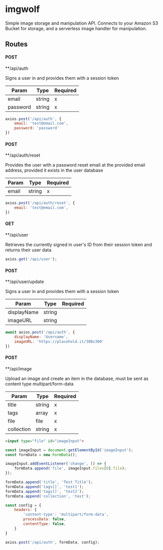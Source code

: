 # imgwolf
Simple image storage and manipulation API. Connects to your Amazon S3 Bucket for storage, and a serverless image 
handler for manipulation.

## Routes

#### POST 
**/api/auth

Signs a user in and provides them with a session token

|   Param    |    Type    |    Required   
|------------|------------|---------------
| email      | string     | x
| password   | string     | x

```javascript
axios.post('/api/auth', {
    email: 'test@email.com',
    password: 'password'
})
```

#### POST 
**/api/auth/reset

Provides the user with a password reset email at the provided email address, provided it exists in the user database

|   Param    |    Type    |    Required   
|------------|------------|---------------
| email      | string     | x

```javascript
axios.post('/api/auth/reset', {
    email: 'test@email.com',
})
```

#### GET 
**/api/user

Retrieves the currently signed in user's ID from their session token and returns their user data

```javascript
axios.get('/api/user');
```

#### POST 
**/api/user/update

Signs a user in and provides them with a session token

|   Param    |    Type    |    Required   
|------------|------------|---------------
| displayName| string     | 
| imageURL   | string     | 

```javascript
await axios.post('/api/auth', {
    displayName: 'Username',
    imageURL: 'https://placehold.it/300x300'
})
```

#### POST 
**/api/image

Upload an image and create an item in the database, must be sent as content type multipart/form-data

|   Param    |    Type    |    Required   
|------------|------------|---------------
|    title   | string     | x
|    tags    | array      | x
|    file    | file       | x
| collection | string     | x

```html
<input type="file" id="imageInput">
```
```javascript
const imageInput = document.getElementById('imageInput');
const formData = new FormData();

imageInput.addEventListener('change', () => {
    formData.append('file', imageInput.files[0].file);
});

formData.append('title', 'Test Title');
formData.append('tags[]', 'test1');
formData.append('tags[]', 'test2');
formData.append('collection', 'test');

const config = {
    headers: {
        'content-type': 'multipart/form-data',
        processData: false,
        contentType: false,
    }
}

axios.post('/api/auth', formData, config);
```


